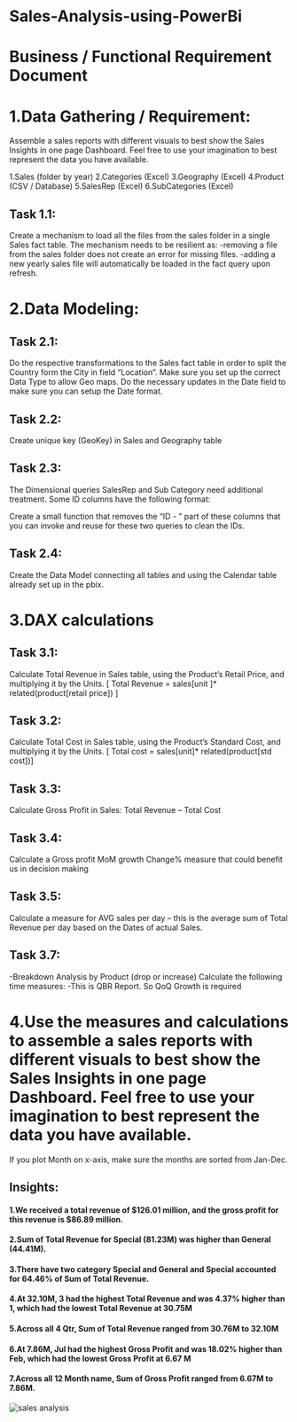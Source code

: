 # Sales-Analysis-using-PowerBi
# Business / Functional Requirement Document

# 1.Data Gathering / Requirement:
Assemble a sales reports with different visuals to best show the Sales Insights in one page Dashboard. Feel free to use your imagination to best represent the data you have available.

1.Sales (folder by year)
2.Categories (Excel)
3.Geography (Excel)
4.Product (CSV / Database)
5.SalesRep (Excel)
6.SubCategories (Excel)

 ## Task 1.1:
Create a mechanism to load all the files from the sales folder in a single Sales fact table.
The mechanism needs to be resilient as:
	-removing a file from the sales folder does not create an error for missing files.
	-adding a new yearly sales file will automatically be loaded in the fact query upon refresh.

# 2.Data Modeling:
## Task 2.1: 
Do the respective transformations to the Sales fact table in order to split the Country form the City in field “Location”. Make sure you set up the correct Data Type to allow Geo maps.
Do the necessary updates in the Date field to make sure you can setup the Date format.
## Task 2.2: 
Create unique key (GeoKey) in Sales and Geography table

## Task 2.3:
The Dimensional queries SalesRep and Sub Category need additional treatment. Some ID columns have the following format:

Create a small function that removes the “ID - ” part of these columns that you can invoke and reuse for these two queries to clean the IDs.
## Task 2.4: 
Create the Data Model connecting all tables and using the Calendar table already set up in the pbix.

# 3.DAX calculations
## Task 3.1:
Calculate Total Revenue in Sales table, using the Product’s Retail Price, and multiplying it by the Units.
[ Total Revenue = sales[unit ]* related(product[retail price]) ]
## Task 3.2:
 Calculate Total Cost in Sales table, using the Product’s Standard Cost, and multiplying it by the Units.
 [ Total cost = sales[unit]* related(product[std cost])]
## Task 3.3:
Calculate Gross Profit in Sales: Total Revenue – Total Cost
## Task 3.4:
Calculate a Gross profit MoM growth Change% measure that could benefit us in decision making
## Task 3.5:
Calculate a measure for AVG sales per day – this is the average sum of Total Revenue per day based on the Dates of actual Sales.	
## Task 3.7: 
-Breakdown Analysis by Product (drop or increase)
Calculate the following time measures:
-This is QBR Report. So QoQ Growth is required

# 4.Use the measures and calculations to assemble a sales reports with different visuals to best show the Sales Insights in one page Dashboard. Feel free to use your imagination to best represent the data you have available.
If you plot Month on x-axis, make sure the months are sorted from Jan-Dec.


## Insights:

#### 1.We received a total revenue of $126.01 million, and the gross profit for this revenue is $86.89 million.
#### 2.Sum of Total Revenue for Special (81.23M) was higher than General (44.41M).
#### 3.There have two category Special and General and Special accounted for 64.46% of Sum of Total Revenue.
#### 4.At 32.10M, 3 had the highest  Total Revenue and was 4.37% higher than 1, which had the lowest  Total Revenue at 30.75M
#### 5.Across all 4 Qtr, Sum of Total Revenue ranged from 30.76M to 32.10M
#### 6.At 7.86M, Jul had the highest  Gross Profit and was 18.02% higher than Feb, which had the lowest  Gross Profit at 6.67 M
#### 7.Across all 12 Month name, Sum of Gross Profit ranged from 6.67M to 7.86M.


![sales analysis](https://github.com/Nikitasuryawanshi/Sales-Analysis-using-PowerBi/assets/105000370/b8ecf9de-ad3c-460c-8aff-52809949e462)

